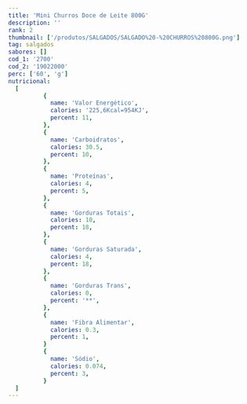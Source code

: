 ```yaml
---
title: 'Mini Churros Doce de Leite 800G'
description: ''
rank: 2
thumbnail: ['/produtos/SALGADOS/SALGADO%20-%20CHURROS%20800G.png']
tag: salgados
sabores: []
cod_1: '2700'
cod_2: '19022000'
perc: ['60', 'g']
nutricional:
  [
          {
            name: 'Valor Energético',
            calories: '225,6Kcal=954KJ',
            percent: 11,
          },
          {
            name: 'Carboidratos',
            calories: 30.5,
            percent: 10,
          },
          {
            name: 'Proteínas',
            calories: 4,
            percent: 5,
          },
          {
            name: 'Gorduras Totais',
            calories: 10,
            percent: 18,
          },
          {
            name: 'Gorduras Saturada',
            calories: 4,
            percent: 18,
          },
          {
            name: 'Gorduras Trans',
            calories: 0,
            percent: '**',
          },
          {
            name: 'Fibra Alimentar',
            calories: 0.3,
            percent: 1,
          }
          {
            name: 'Sódio',
            calories: 0.074,
            percent: 3,
          }
  ]
---
```

